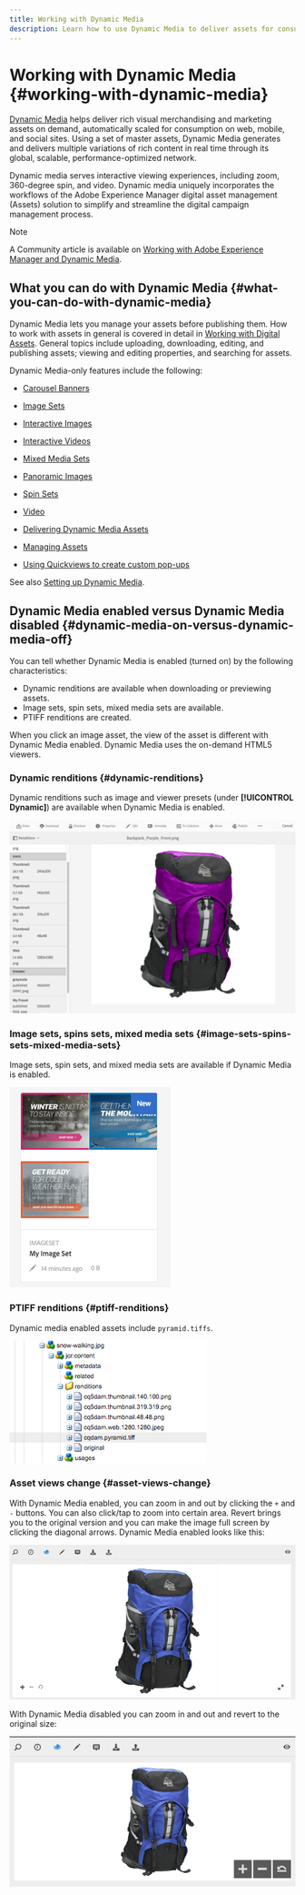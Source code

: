 ```yaml
---
title: Working with Dynamic Media
description: Learn how to use Dynamic Media to deliver assets for consumption on web, mobile, and social sites.
---
```


# Working with Dynamic Media {#working-with-dynamic-media}

[Dynamic Media](https://www.adobe.com/solutions/web-experience-management/dynamic-media.html) helps deliver rich visual merchandising and marketing assets on demand, automatically scaled for consumption on web, mobile, and social sites. Using a set of master assets, Dynamic Media generates and delivers multiple variations of rich content in real time through its global, scalable, performance-optimized network.

Dynamic media serves interactive viewing experiences, including zoom, 360-degree spin, and video. Dynamic media uniquely incorporates the workflows of the Adobe Experience Manager digital asset management (Assets) solution to simplify and streamline the digital campaign management process.

>[!NOTE]
>
>A Community article is available on [Working with Adobe Experience Manager and Dynamic Media](https://helpx.adobe.com/experience-manager/using/aem_dynamic_media.html).

## What you can do with Dynamic Media {#what-you-can-do-with-dynamic-media}

Dynamic Media lets you manage your assets before publishing them. How to work with assets in general is covered in detail in [Working with Digital Assets](/help/assets/manage-digital-assets.md). General topics include uploading, downloading, editing, and publishing assets; viewing and editing properties, and searching for assets.

Dynamic Media-only features include the following:

* [Carousel Banners](carousel-banners.md)
* [Image Sets](image-sets.md)
* [Interactive Images](interactive-images.md)
* [Interactive Videos](interactive-videos.md)
* [Mixed Media Sets](mixed-media-sets.md)
* [Panoramic Images](panoramic-images.md)

* [Spin Sets](spin-sets.md)
* [Video](video.md)
* [Delivering Dynamic Media Assets](delivering-dynamic-media-assets.md)
* [Managing Assets](managing-assets.md)
* [Using Quickviews to create custom pop-ups](custom-pop-ups.md)

See also [Setting up Dynamic Media](administering-dynamic-media.md).

<!-- 

OBSOLETE UNTIL INTEGRATING SCENE7 TOPIC GETS A MAJOR UPDATE
>[!NOTE]
>
>To understand the differences between using Dynamic Media and integrating Dynamic Media Classic with AEM, see [Dynamic Media Classic integration versus Dynamic Media](/help/sites-cloud/administering/integrating-scene7.md#aem-scene-integration-versus-dynamic-media).

-->

## Dynamic Media enabled versus Dynamic Media disabled {#dynamic-media-on-versus-dynamic-media-off}

You can tell whether Dynamic Media is enabled (turned on) by the following characteristics:

* Dynamic renditions are available when downloading or previewing assets.
* Image sets, spin sets, mixed media sets are available.
* PTIFF renditions are created.

When you click an image asset, the view of the asset is different with Dynamic Media enabled. Dynamic Media uses the on-demand HTML5 viewers.

### Dynamic renditions {#dynamic-renditions}

Dynamic renditions such as image and viewer presets (under **[!UICONTROL Dynamic]**) are available when Dynamic Media is enabled.

![chlimage_1-358](assets/chlimage_1-358.png)

### Image sets, spins sets, mixed media sets {#image-sets-spins-sets-mixed-media-sets}

Image sets, spin sets, and mixed media sets are available if Dynamic Media is enabled.

![chlimage_1-359](assets/chlimage_1-359.png)

### PTIFF renditions {#ptiff-renditions}

Dynamic media enabled assets include `pyramid.tiffs`.

![chlimage_1-360](assets/chlimage_1-360.png)

### Asset views change {#asset-views-change}

With Dynamic Media enabled, you can zoom in and out by clicking the `+` and `-` buttons. You can also click/tap to zoom into certain area. Revert brings you to the original version and you can make the image full screen by clicking the diagonal arrows. Dynamic Media enabled looks like this:

![chlimage_1-361](assets/chlimage_1-361.png)

With Dynamic Media disabled you can zoom in and out and revert to the original size:

![chlimage_1-362](assets/chlimage_1-362.png)
